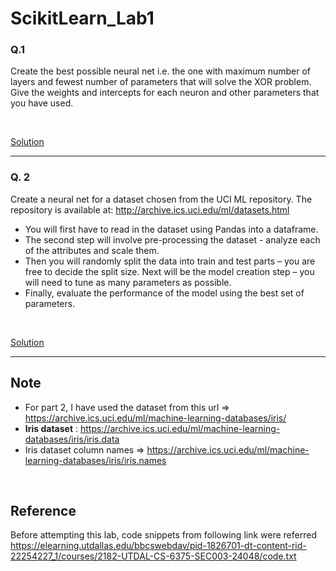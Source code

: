 # ScikitLearn_Lab1

### Q.1

Create the best possible neural net i.e. the one with maximum number of layers and fewest number of parameters that will solve the XOR problem. Give the weights and intercepts for each neuron and other parameters that you have used.

<br>

<a href = "https://github.com/patilankita79/ScikitLearn_Lab1/blob/master/Question%201/SciKitLearnLab_1.ipynb">Solution</a>

<hr>

### Q. 2

Create a neural net for a dataset chosen from the UCI ML repository. The repository is available at: http://archive.ics.uci.edu/ml/datasets.html
- You will first have to read in the dataset using Pandas into a dataframe.
- The second step will involve pre-processing the dataset - analyze each of the attributes and scale them. 
- Then you will randomly split the data into train and test parts – you are free to decide the split size. Next will be the model creation step – you will need to tune as many parameters as possible. 
- Finally, evaluate the performance of the model using the best set of parameters.

<br>

<a href = "https://github.com/patilankita79/ScikitLearn_Lab1/blob/master/Question%202/SciKitLearnLab_2.ipynb">Solution</a>

<hr>

## Note

- For part 2, I have used the dataset from this url => https://archive.ics.uci.edu/ml/machine-learning-databases/iris/
 - **Iris dataset** : https://archive.ics.uci.edu/ml/machine-learning-databases/iris/iris.data
 - Iris dataset column names => https://archive.ics.uci.edu/ml/machine-learning-databases/iris/iris.names
   
<br> 

## Reference

Before attempting this lab, code snippets from following link were referred
https://elearning.utdallas.edu/bbcswebdav/pid-1826701-dt-content-rid-22254227_1/courses/2182-UTDAL-CS-6375-SEC003-24048/code.txt
